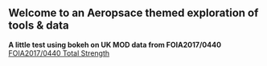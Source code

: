 ## Welcome to an Aeropsace themed exploration of tools & data



**A little test using bokeh on UK MOD data from FOIA2017/0440**
[FOIA2017/0440 Total Strength](jonititan.github.io/DataExploration/FOIA2017-0440) 


